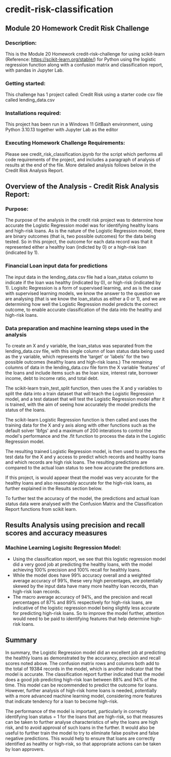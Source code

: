# credit-risk-classification

## Module 20 Homework Credit Risk Challenge
### Description:
This is the Module 20 Homework credit-risk-challenge for using scikit-learn (Reference: https://scikit-learn.org/stable/) for Python using the logistic regression function along with a confusion matrix and classification report, with pandas in Jupyter Lab. 

### Getting started:
This challenge has 1 project called: Credit Risk using a starter code csv file called lending_data.csv

### Installations required:
This project has been run in a Windows 11 GitBash environment, using Python 3.10.13 together with Jupyter Lab as the editor

### Executing Homework Challenge Requirements:
Please see credit_risk_classification.ipynb for the script which performs all code requirements of the project, and includes a paragraph of analysis of results at the end of the file.   More detailed analysis follows below in the Credit Risk Analysis Report.

## Overview of the Analysis - Credit Risk Analysis Report:

### Purpose:
The purpose of the analysis in the credit risk project was to determine how accurate the Logistic Regression model was for identifying healthy loans and high-risk loans.  As is the nature of the Logistic Regression model, there are binary outcomes (that is, two possible outcomes) for the data being tested.  So in this project, the outcome for each data record was that it represented either a healthy loan (indicted by 0) or a high-risk loan (indicated by 1). 

### Financial Loan input data for predictions
The input data in the lending_data.csv file had a loan_status column to indicate if the loan was healthy (indicated by 0), or high-risk (indicated by 1).  Logisitc Regression is a form of supervised learning, and as is the case with supervised learning models, we know the answer to the question we are analysing (that is we know the loan_status as either a 0 or 1), and we are determining how well the Logistic Regression model predicts the correct outcome, to enable accurate classification of the data into the healthy and high-risk loans.

### Data preparation and machine learning steps used in the analysis
To create an X and y variable, the loan_status was separated from the lending_data.csv file, with this single column of loan status data being used as the y variable, which represents the 'target' or 'labels' for the two possible outcomes (healthy loans and high-risk loans.)  The remaining columns of data in the lending_data.csv file form the X variable 'features' of the loans and include items such as the loan size, interest rate, borrower income, debt to income ratio, and total debt.  

The scikit-learn train_test_split function, then uses the X and y variables to split the data into a train dataset that will teach the Logistic Regression model, and a test dataset that will test the Logistic Regression model after it is trained, with the aim of seeing how accurately the model predicts the status of the loans. 

The scikit-learn Logistic Regression function is then called and uses the training data for the X and y axis along with other functions such as the default solver 'lbfgs' and a maximum of 200 interations to control the model's performance and the .fit function to process the data in the Logistic Regression model.  

The resulting trained Logistic Regression model, is then used to process the test data for the X and y access to predict which records and healthy loans and which records are high risk loans.  The resulting predictions are compared to the actual loan status to see how accurate the predictions are.

If this project, is would appear theat the model was very accurate for the healthy loans and also reasonably accurate for the high-risk loans, as further explained in the Results section below.

To further test the accuracy of the model, the predictions and actual loan status data were analysed with the Confusion Matrix and the Classification Report functions from scikit learn. 


## Results Analysis using precision and recall scores and accuracy measures

### Machine Learning Logisitc Regression Model:
 
* Using the classification report, we see that this logistic regression model did a very good job at predicting the healthy loans, with the model achieving 100% precision and 100% recall for healthly loans.
* While the model does have 99% accuracy overall and a weighted average accuracy of 99%, these very high percentages, are potentially skewed by the input data have many more healthy loan records, than high-risk loan records.
* The macro average accuracy of 94%, and the precision and recall percentages of 87% and 89% respectively for high-risk loans, are indicative of the logistic regression model being slightly less accurate for predicting high-risk loans. So to improve the model further, attention would need to be paid to identifying features that help determine high-risk loans.

## Summary

In summary, the Logistic Regression model did an excellent job at predicting the healthly loans as demonstrated by the accurancy, precision and recall scores noted above. The confusion matrix rows and columns both add to the total of 19384 records in the model, which is another indicator that the model is accurate.  The classification report further indicated that the model does a good job predicting high-risk loan between 88% and 94% of the time.
This model can be recommended to predict the outcome for loans.  However, further analysis of high-risk home loans is needed, potentially with a more advanced machine learning model, considering more features that indicate tendency for a loan to become high-risk. 

The performance of the model is important, particularly in correctly identifying loan status = 1 for the loans that are high-risk, so that measures can be taken to further analyse characteristics of why the loans are high risk, and to avoid approval of such loans in the further. It would also be useful to further train the model to try to eliminate false positve and false negative predictions.  This would help to ensure that loans are correctly identified as healthy or high-risk, so that appropriate actions can be taken by loan approvers. 
